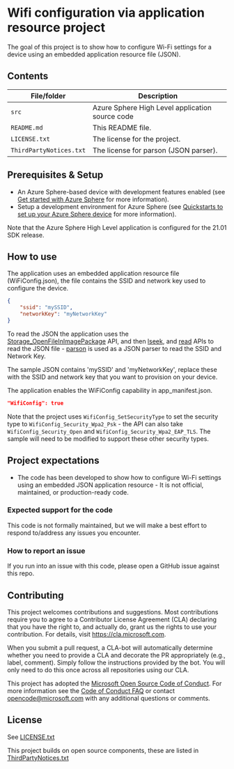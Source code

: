# Wifi configuration via application resource project

The goal of this project is to show how to configure Wi-Fi settings for a device using an embedded application resource file (JSON).

## Contents

| File/folder | Description |
|-------------|-------------|
| `src`       | Azure Sphere High Level application source code |
| `README.md` | This README file. |
| `LICENSE.txt`   | The license for the project. |
| `ThirdPartyNotices.txt`   | The license for parson (JSON parser). |

## Prerequisites & Setup

- An Azure Sphere-based device with development features enabled (see [Get started with Azure Sphere](https://azure.microsoft.com/en-us/services/azure-sphere/get-started/) for more information).
- Setup a development environment for Azure Sphere (see [Quickstarts to set up your Azure Sphere device](https://docs.microsoft.com/en-us/azure-sphere/install/overview) for more information).

Note that the Azure Sphere High Level application is configured for the 21.01 SDK release.

## How to use
The application uses an embedded application resource file (WiFiConfig.json), the file contains the SSID and network key used to configure the device.

```json
{
    "ssid": "mySSID",
    "networkKey": "myNetworkKey"
}
```

To read the JSON the application uses the [Storage_OpenFileInImagePackage](https://docs.microsoft.com/en-us/azure-sphere/reference/applibs-reference/applibs-storage/function-storage-openfileinimagepackage) API, and then  [lseek](https://man7.org/linux/man-pages/man2/lseek.2.html), and [read](https://linux.die.net/man/2/read) APIs to read the JSON file - [parson](https://github.com/kgabis/parson) is used as a JSON parser to read the SSID and Network Key.

The sample JSON contains 'mySSID' and 'myNetworkKey', replace these with the SSID and network key that you want to provision on your device.

The application enables the WiFiConfig capability in app_manifest.json.

```json
"WifiConfig": true
```

Note that the project uses `WifiConfig_SetSecurityType` to set the security type to `WifiConfig_Security_Wpa2_Psk` - the API can also take `WifiConfig_Security_Open` and `WifiConfig_Security_Wpa2_EAP_TLS`. The sample will need to be modified to support these other security types.

## Project expectations

* The code has been developed to show how to configure Wi-Fi settings using an embedded JSON application resource - It is not official, maintained, or production-ready code.

### Expected support for the code

This code is not formally maintained, but we will make a best effort to respond to/address any issues you encounter.

### How to report an issue

If you run into an issue with this code, please open a GitHub issue against this repo.

## Contributing

This project welcomes contributions and suggestions. Most contributions require you to
agree to a Contributor License Agreement (CLA) declaring that you have the right to,
and actually do, grant us the rights to use your contribution. For details, visit
https://cla.microsoft.com.

When you submit a pull request, a CLA-bot will automatically determine whether you need
to provide a CLA and decorate the PR appropriately (e.g., label, comment). Simply follow the
instructions provided by the bot. You will only need to do this once across all repositories using our CLA.

This project has adopted the [Microsoft Open Source Code of Conduct](https://opensource.microsoft.com/codeofconduct/).
For more information see the [Code of Conduct FAQ](https://opensource.microsoft.com/codeofconduct/faq/)
or contact [opencode@microsoft.com](mailto:opencode@microsoft.com) with any additional questions or comments.

## License

See [LICENSE.txt](./LICENCE.txt)

This project builds on open source components, these are listed in [ThirdPartyNotices.txt](./ThirdPartyNotices.txt)
